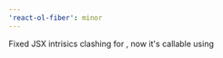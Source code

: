 ```yaml
---
'react-ol-fiber': minor
---
```


Fixed JSX intrisics clashing for <view />, now it's callable using <olView />
